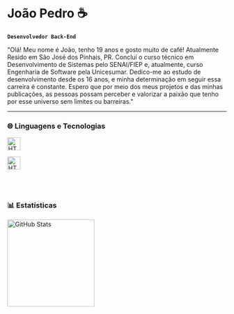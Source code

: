 # João Pedro ☕

**`Desenvolvedor Back-End`**

"Olá! Meu nome é João, tenho 19 anos e gosto muito de café! Atualmente Resido em São José dos Pinhais, PR. Concluí o curso técnico em Desenvolvimento de Sistemas pelo SENAI/FIEP e, atualmente, curso Engenharia de Software pela Unicesumar. Dedico-me ao estudo de desenvolvimento desde os 16 anos, e minha determinação em seguir essa carreira é constante. Espero que por meio dos meus projetos e das minhas publicações, as pessoas possam perceber e valorizar a paixão que tenho por esse universo sem limites ou barreiras."

---

### 🌐 Linguagens e Tecnologias

<img 
    aling="left"
    alt="HTML"
    title="HTML"
    width="30px"
    style="padding-right: 10px;"
    src="https://cdn.jsdelivr.net/gh/devicons/devicon@latest/icons/c/c-original.svg" 
/>

<img 
    aling="left"
    alt="HTML"
    title="HTML"
    width="30px"
    style="padding-right: 10px;"
    src="https://cdn.jsdelivr.net/gh/devicons/devicon@latest/icons/cplusplus/cplusplus-original.svg"
/>
           

<br/>
<br/>

### 📊 Estatísticas

<p>
  <img 
    align="left" 
    alt="GitHub Stats" 
    height="200" 
    style="padding-right: 10px;" 
    src="https://github-readme-stats.vercel.app/api?username=Larissakich&show_icons=true&theme=tokyonight&include_all_commits=true&locale=pt-br" 
  />
